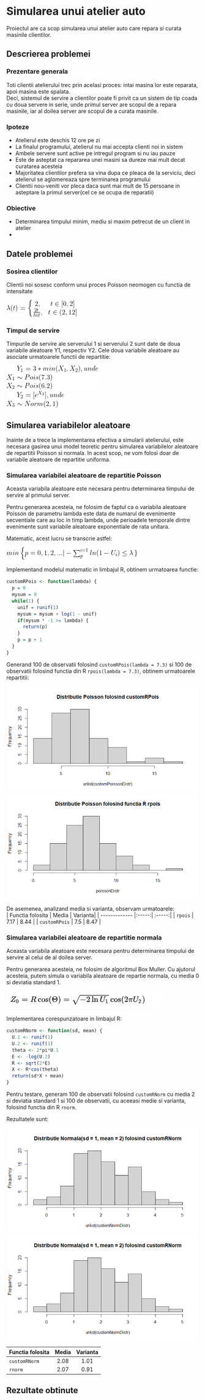 # Simularea unui atelier auto
Proiectul are ca scop simularea unui atelier auto care repara si curata masinile clientilor.

## Descrierea problemei
### Prezentare generala
Toti clientii atelierului trec prin acelasi proces: intai masina lor este reparata, apoi masina este spalata.  
Deci, sistemul de servire a clientilor poate fi privit ca un sistem de tip coada cu doua servere in serie, unde primul server are scopul de a repara masinile, iar al doilea server are scopul de a curata masinile. 
### Ipoteze 
- Atelierul este deschis 12 ore pe zi
- La finalul programului, atelierul nu mai accepta clienti noi in sistem
- Ambele servere sunt active pe intregul program si nu iau pauze
- Este de asteptat ca repararea unei masini sa dureze mai mult decat curatarea acesteia
- Majoritatea clientilor prefera sa vina dupa ce pleaca de la serviciu, deci atelierul se aglomereaza spre terminarea programului
- Clientii nou-veniti vor pleca daca sunt mai mult de 15 persoane in asteptare la primul server(cel ce se ocupa de reparatii)

### Obiective
- Determinarea timpului minim, mediu si maxim petrecut de un client in atelier
- 

## Datele problemei
### Sosirea clientilor
Clientii noi sosesc conform unui proces Poisson neomogen cu functia de intensitate  
  
![lambda](lambda_fun.png)  
  
### Timpul de servire
Timpurile de servire ale serverului 1 si serverului 2 sunt date de doua variabile aleatoare Y1, respectiv Y2. Cele doua variabile aleatoare au asociate urmatoarele functii de repartitie: 
   
![y1](y1.png)  
![y2](y2.png)  

## Simularea variabilelor aleatoare 
Inainte de a trece la implementarea efectiva a simularii atelierului, este necesara gasirea unui model teoretic pentru simularea variabilelor aleatoare de repartitii Poisson si normala. In acest scop, ne vom folosi doar de variabile aleatoare de repartitie uniforma.

### Simularea variabilei aleatoare de repartitie Poisson
Aceasta variabila aleatoare este necesara pentru determinarea timpului de servire al primului server.  

Pentru generarea acesteia, ne folosim de faptul ca o variabila aleatoare Poisson de parametru lambda este data de numarul de evenimente secventiale care au loc in timp lambda, unde perioadele temporale dintre evenimente sunt variabile aleatoare exponentiale de rata unitara.  
  
Matematic, acest lucru se transcrie astfel:  
  
![poisson](poisson.png) 

Implementand modelul matematic in limbajul R, obtinem urmatoarea functie: 
```r
customRPois <- function(lambda) {
  p = 0
  mysum = 0
  while(1) {
    unif = runif(1)
    mysum = mysum + log(1 - unif)
    if(mysum * -1 >= lambda) {
      return(p)
    }
    p = p + 1
  }
}
```   
   
Generand 100 de observatii folosind `customRPois(lambda = 7.3)` si 100 de observatii folosind functia din R `rpois(lambda = 7.3)`, obtinem urmatoarele repartitii:  
   
![customRPois](Rplot.png)  
![RPois](Rplot01.png)

De asemenea, analizand media si varianta, observam urmatoarele:  
| Functia folosita  | Media | Varianta|
| -------------     |:-----:| :-----:|
| `rpois`           | 7.17  | 8.44 |
| `customRPois`     | 7.5   | 8.47 |


### Simularea variabilei aleatoare de repartitie normala
Aceasta variabila aleatoare este necesara pentru determinarea timpului de servire al celui de al doilea server. 
  
Pentru generarea acesteia, ne folosim de algoritmul Box Muller. Cu ajutorul acesteia, putem simula o variabila aleatoare de repartie normala, cu media 0 si deviatia standard 1.

![normala](normala.png) 

Implementarea corespunzatoare in limbajul R:
```r
customRNorm <- function(sd, mean) {
  U.1 <- runif(1)
  U.2 <- runif(1)
  theta <- 2*pi*U.1
  E <- -log(U.2)
  R <- sqrt(2*E)
  X <- R*cos(theta)
  return(sd*X + mean)
}
```

Pentru testare, generam 100 de observatii folosind `customRNorm` cu media 2 si deviatia standard 1 si 100 de observatii, cu aceeasi medie si varianta, folosind functia din R `rnorm`.

Rezultatele sunt:

![rNorm](Rplot02.png)  
![customRNorm](Rplot03.png)

| Functia folosita  | Media | Varianta|
| -------------     |:-----:| :-----:|
| `customRNorm`           | 2.08  | 1.01 |
| `rnorm`     | 2.07   | 0.91 |

## Rezultate obtinute

